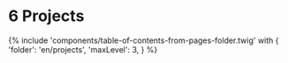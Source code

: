# 6 Projects

{% include 'components/table-of-contents-from-pages-folder.twig' with {
  'folder': 'en/projects',
  'maxLevel': 3,
} %}
